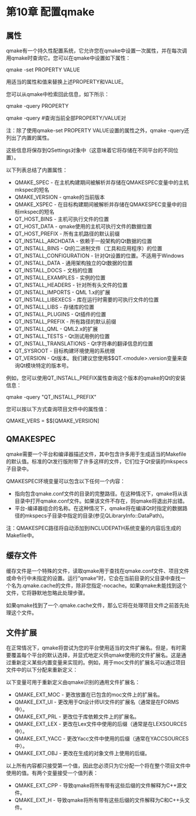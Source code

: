 # 第10章 配置qmake

## 属性 <a href="#_toc1739" id="_toc1739"></a>

qmake有一个持久性配置系统，它允许您在qmake中设置一次属性，并在每次调用qmake时查询它。您可以在qmake中设置如下属性：

qmake -set PROPERTY VALUE

用适当的属性和值来替换上述PROPERTY和VALUE。

您可以从qmake中检索回此信息，如下所示：

qmake -query PROPERTY

qmake -query #查询当前全部PROPERTY/VALUE对

注：除了使用qmake-set PROPERTY VALUE设置的属性之外，qmake -query还列出了内置的属性。

这些信息将保存到QSettings对象中（这意味着它将存储在不同平台的不同位置）。

以下列表总结了内置属性：

* QMAKE\_SPEC - 在主机构建期间被解析并存储在QMAKESPEC变量中的主机mkspec的短名
* QMAKE\_VERSION - qmake的当前版本
* QMAKE\_XSPEC - 在目标构建期间被解析并存储在QMAKESPEC变量中的目标mkspec的短名
* QT\_HOST\_BINS - 主机可执行文件的位置
* QT\_HOST\_DATA - qmake使用的主机可执行文件的数据位置
* QT\_HOST\_PREFIX - 所有主机路径的默认前缀
* QT\_INSTALL\_ARCHDATA - 依赖于一般架构的Qt数据的位置
* QT\_INSTALL\_BINS - Qt的二进制文件（工具和应用程序）的位置
* QT\_INSTALL\_CONFIGURATION - 针对Qt设置的位置。不适用于Windows
* QT\_INSTALL\_DATA - 通用架构独立的Qt数据的位置
* QT\_INSTALL\_DOCS - 文档的位置
* QT\_INSTALL\_EXAMPLES - 实例的位置
* QT\_INSTALL\_HEADERS - 针对所有头文件的位置
* QT\_INSTALL\_IMPORTS - QML 1.x的扩展
* QT\_INSTALL\_LIBEXECS - 库在运行时需要的可执行文件的位置
* QT\_INSTALL\_LIBS - 存储库的位置
* QT\_INSTALL\_PLUGINS - Qt插件的位置
* QT\_INSTALL\_PREFIX - 所有路径的默认前缀
* QT\_INSTALL\_QML - QML2.x的扩展
* QT\_INSTALL\_TESTS - Qt测试用例的位置
* QT\_INSTALL\_TRANSLATIONS - Qt字符串的翻译信息的位置
* QT\_SYSROOT - 目标构建环境使用的系统根
* QT\_VERSION - Qt版本。我们建议您使用\$$QT.\<module>.version变量来查询Qt模块特定的版本号。

例如，您可以使用QT\_INSTALL\_PREFIX属性查询这个版本的qmake的Qt的安装信息：

qmake -query "QT\_INSTALL\_PREFIX"

您可以按以下方式查询项目文件中的属性值：

QMAKE\_VERS = \$$\[QMAKE\_VERSION]

## QMAKESPEC <a href="#_toc28078" id="_toc28078"></a>

qmake需要一个平台和编译器描述文件，其中包含许多用于生成适当的Makefile的默认值。标准的Qt发行版附带了许多这样的文件，它们位于Qt安装的mkspecs子目录中。

QMAKESPEC环境变量可以包含以下任何一个内容：

* 指向包含qmake.conf文件的目录的完整路径。在这种情况下，qmake将从该目录中打开qmake.conf文件。如果该文件不存在，则qmake将退出并出错。
* 平台-编译器组合的名称。在这种情况下，qmake将在编译Qt时指定的数据路径的mkspecs子目录中指定的目录(参见QLibraryInfo::DataPath)。

注：QMAKESPEC路径将自动添加到INCLUDEPATH系统变量的内容后生成的Makefile中。

## 缓存文件 <a href="#_toc2752" id="_toc2752"></a>

缓存文件是一个特殊的文件，读取qmake用于查找在qmake.conf文件、项目文件或命令行中未指定的设置。运行“qmake”时，它会在当前目录的父目录中查找一个名为.qmake.cache的文件，除非您指定-nocache。如果qmake未能找到这个文件，它将静默地忽略此处理步骤。

如果qmake找到了一个.qmake.cache文件，那么它将在处理项目文件之前首先处理这个文件。

## 文件扩展 <a href="#_toc26253" id="_toc26253"></a>

在正常情况下，qmake将尝试为您的平台使用适当的文件扩展名。但是，有时需要覆盖每个平台的默认选择，并显式地定义供qmake使用的文件扩展名。这是通过重新定义某些内置变量来实现的。例如，用于moc文件的扩展名可以通过项目文件中的以下分配来重新定义：

以下变量可用于重新定义由qmake识别的通用文件扩展名：

* QMAKE\_EXT\_MOC - 更改放置在已包含的moc文件上的扩展名。
* QMAKE\_EXT\_UI - 更改用于Qt设计师UI文件的扩展名（通常是在FORMS中）。
* QMAKE\_EXT\_PRL - 更改位于库依赖文件上的扩展名。
* QMAKE\_EXT\_LEX - 更改在Lex文件中使用的后缀（通常是在LEXSOURCES中）。
* QMAKE\_EXT\_YACC - 更改Yacc文件中使用的后缀（通常在YACCSOURCES中）。
* QMAKE\_EXT\_OBJ - 更改在生成的对象文件上使用的后缀。

以上所有内容都只接受第一个值，因此您必须只为它分配一个将在整个项目文件中使用的值。有两个变量接受一个值列表：

* QMAKE\_EXT\_CPP - 导致qmake将所有带有这些后缀的文件解释为C++源文件。
* QMAKE\_EXT\_H - 导致qmake将所有带有这些后缀的文件解释为C和C++头文件。
